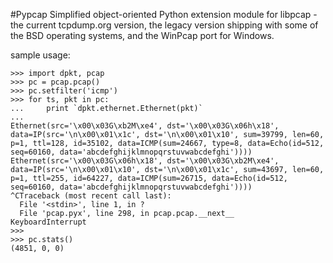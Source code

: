 #Pypcap
Simplified object-oriented Python extension module for libpcap - the current tcpdump.org version, the legacy version shipping with some of the BSD operating systems, and the WinPcap port for Windows.

sample usage:

```
>>> import dpkt, pcap
>>> pc = pcap.pcap()
>>> pc.setfilter('icmp')
>>> for ts, pkt in pc:
...     print `dpkt.ethernet.Ethernet(pkt)`
...
Ethernet(src='\x00\x03G\xb2M\xe4', dst='\x00\x03G\x06h\x18', data=IP(src='\n\x00\x01\x1c', dst='\n\x00\x01\x10', sum=39799, len=60, p=1, ttl=128, id=35102, data=ICMP(sum=24667, type=8, data=Echo(id=512, seq=60160, data='abcdefghijklmnopqrstuvwabcdefghi'))))
Ethernet(src='\x00\x03G\x06h\x18', dst='\x00\x03G\xb2M\xe4', data=IP(src='\n\x00\x01\x10', dst='\n\x00\x01\x1c', sum=43697, len=60, p=1, ttl=255, id=64227, data=ICMP(sum=26715, data=Echo(id=512, seq=60160, data='abcdefghijklmnopqrstuvwabcdefghi'))))
^CTraceback (most recent call last):
  File '<stdin>', line 1, in ?
  File 'pcap.pyx', line 298, in pcap.pcap.__next__
KeyboardInterrupt
>>>
>>> pc.stats()
(4851, 0, 0)
```
